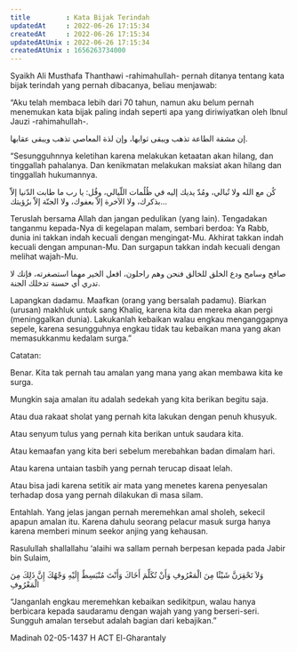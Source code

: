 ```yaml
---
title         : Kata Bijak Terindah
updatedAt     : 2022-06-26 17:15:34
createdAt     : 2022-06-26 17:15:34
updatedAtUnix : 2022-06-26 17:15:34
createdAtUnix : 1656263734000 
---
```


Syaikh Ali Musthafa Thanthawi -rahimahullah- pernah ditanya tentang kata bijak terindah yang pernah dibacanya, beliau menjawab:

“Aku telah membaca lebih dari 70 tahun, namun aku belum pernah menemukan kata bijak paling indah seperti apa yang diriwiyatkan oleh Ibnul Jauzi -rahimahullah-.

إن مشقة الطاعة تذهب ويبقى ثوابها، وإن لذة المعاصي تذهب ويبقى عقابها.

“Sesungguhnnya keletihan karena melakukan ketaatan akan hilang, dan tinggallah pahalanya. Dan kenikmatan melakukan maksiat akan hilang dan tinggallah hukumannya.

كُن مع الله ولا تُبالي، ومُدّ يديك إليه في ظُلُمات اللّيالي، وقُل: يا رب ما طابت الدّنيا إلاّ بذكرك، ولا الآخرة إلاّ بعفوك، ولا الجنّة إلاّ برُؤيتك…

Teruslah bersama Allah dan jangan pedulikan (yang lain). Tengadakan tanganmu kepada-Nya di kegelapan malam, sembari berdoa: Ya Rabb, dunia ini takkan indah kecuali dengan mengingat-Mu. Akhirat takkan indah kecuali dengan ampunan-Mu. Dan surgapun takkan indah kecuali dengan melihat wajah-Mu.

صافح وسامح ودع الخلق للخالق فنحن وهم راحلون، افعل الخير مهما استصغرته، فإنك لا تدري أي حسنة تدخلك الجنة.

Lapangkan dadamu. Maafkan (orang yang bersalah padamu). Biarkan (urusan) makhluk untuk sang Khaliq, karena kita dan mereka akan pergi (meninggalkan dunia). Lakukanlah kebaikan walau engkau menganggapnya sepele, karena sesungguhnya engkau tidak tau kebaikan mana yang akan memasukkanmu kedalam surga.”

Catatan:

Benar. Kita tak pernah tau amalan yang mana yang akan membawa kita ke surga.

Mungkin saja amalan itu adalah sedekah yang kita berikan begitu saja.

Atau dua rakaat sholat yang pernah kita lakukan dengan penuh khusyuk.

Atau senyum tulus yang pernah kita berikan untuk saudara kita.

Atau kemaafan yang kita beri sebelum merebahkan badan dimalam hari.

Atau karena untaian tasbih yang pernah terucap disaat lelah.

Atau bisa jadi karena setitik air mata yang menetes karena penyesalan terhadap dosa yang pernah dilakukan di masa silam.

Entahlah. Yang jelas jangan pernah meremehkan amal sholeh, sekecil apapun amalan itu. Karena dahulu seorang pelacur masuk surga hanya karena memberi minum seekor anjing yang kehausan.

Rasulullah shallallahu ‘alaihi wa sallam pernah berpesan kepada pada Jabir bin Sulaim,

وَلاَ تَحْقِرَنَّ شَيْئًا مِنَ الْمَعْرُوفِ وَأَنْ تُكَلِّمَ أَخَاكَ وَأَنْتَ مُنْبَسِطٌ إِلَيْهِ وَجْهُكَ إِنَّ ذَلِكَ مِنَ الْمَعْرُوفِ

“Janganlah engkau meremehkan kebaikan sedikitpun, walau hanya berbicara kepada saudaramu dengan wajah yang yang berseri-seri. Sungguh amalan tersebut adalah bagian dari kebajikan.”

Madinah 02-05-1437 H
ACT El-Gharantaly
